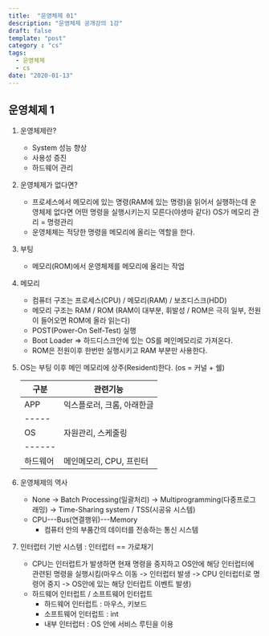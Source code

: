 ```yaml
---
title:  "운영체제 01"
description: "운영체제 공개강의 1강"
draft: false
template: "post"
category : "cs" 
tags:
  - 운영체제
  - cs
date: "2020-01-13"
---
```

## 운영체제 1

1. 운영체제란?
    - System 성능 향상
    - 사용성 증진
    - 하드웨어 관리

2. 운영체제가 없다면?
    - 프로세스에서 메모리에 있는 명령(RAM에 있는 명령)을 읽어서 실행하는데 운영체제 없다면 어떤 명령을 실행시키는지 모른다(야생마 같다) OS가 메모리 관리 = 명령관리
    - 운영체체는 적당한 명령을 메모리에 올리는 역할을 한다.

3. 부팅
    - 메모리(ROM)에서 운영체제를 메모리에 올리는 작업

4. 메모리
    - 컴퓨터 구조는 프로세스(CPU) / 메모리(RAM) / 보조디스크(HDD)
    - 메모리 구조는 RAM / ROM (RAM이 대부분, 휘발성 / ROM은 극히 일부, 전원이 들어오면 ROM에 올라 읽는다)
    - POST(Power-On Self-Test) 실행
    - Boot Loader => 하드디스크안에 있는 OS를 메인메모리로 가져온다.
    - ROM은 전원이후 한번만 실행시키고 RAM 부분만 사용한다.

5. OS는 부팅 이후 메인 메모리에 상주(Resident)한다. (os = 커널 + 쉘)

    | 구분     | 관련기능                   |
    | -------- | -------------------------- |
    | APP      | 익스플로러, 크롬, 아래한글 |
    | -----    |
    | OS       | 자원관리, 스케줄링         |
    | ------   |
    | 하드웨어 | 메인메모리, CPU, 프린터    |

6. 운영체제의 역사
    - None -> Batch Processing(일괄처리) -> Multiprogramming(다중프로그래밍) -> Time-Sharing system / TSS(시공유 시스템)
    - CPU---Bus(연결행위)---Memory 
        - 컴퓨터 안의 부품간의 데이터를 전송하는 통신 시스템

7. 인터럽터 기반 시스템 : 인터럽터 == 가로채기
    - CPU는 인터럽트가 발생하면 현재 명령을 중지하고 OS안에 해당 인터럽터에 관련된 명령을 실행시킴(마우스 이동 -> 인터럽터 발생 -> CPU 인터럽터로 명령어 중지 -> OS안에 있는 해당 인터럽트 이벤트 발생)
    - 하드웨어 인터럽트 / 소프트웨어 인터럽트
        - 하드웨어 인터럽트 : 마우스, 키보드
        - 소프트웨어 인터럽트 : int
        - 내부 인터럽터 : OS 안에 서비스 루틴을 이용
